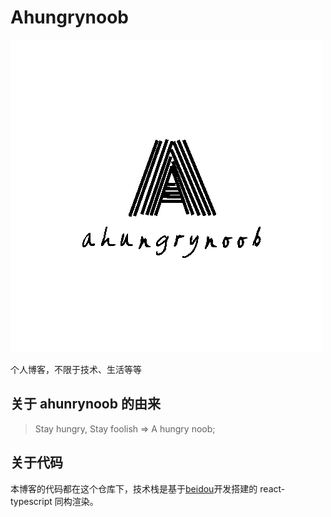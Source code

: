 # Ahungrynoob

![ahungrynoob](./logo.png)

个人博客，不限于技术、生活等等

## 关于 ahunrynoob 的由来

> Stay hungry, Stay foolish => A hungry noob;

## 关于代码

本博客的代码都在这个仓库下，技术栈是基于[beidou](https://github.com/alibaba/beidou)开发搭建的 react-typescript 同构渲染。
